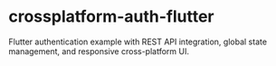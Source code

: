 # crossplatform-auth-flutter
Flutter authentication example with REST API integration, global state management, and responsive cross-platform UI.
